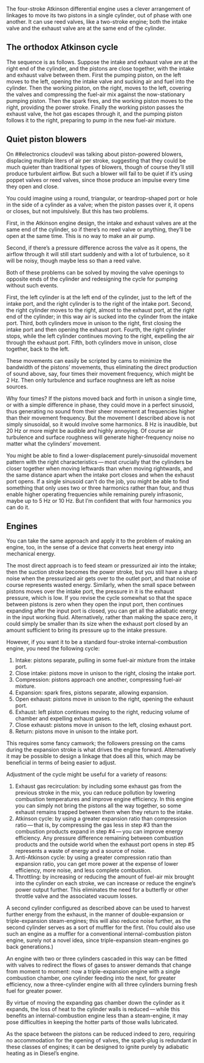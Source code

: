 The four-stroke Atkinson differential engine uses a clever arrangement
of linkages to move its two pistons in a single cylinder, out of phase
with one another.  It can use reed valves, like a two-stroke engine;
both the intake valve and the exhaust valve are at the same end of the
cylinder.

The orthodox Atkinson cycle
---------------------------

The sequence is as follows.  Suppose the intake and exhaust valve are
at the right end of the cylinder, and the pistons are close together,
with the intake and exhaust valve between them.  First the pumping
piston, on the left moves to the left, opening the intake valve and
sucking air and fuel into the cylinder.  Then the working piston, on
the right, moves to the left, covering the valves and compressing the
fuel-air mix against the now-stationary pumping piston.  Then the
spark fires, and the working piston moves to the right, providing the
power stroke.  Finally the working piston passes the exhaust valve,
the hot gas escapes through it, and the pumping piston follows it to
the right, preparing to pump in the new fuel-air mixture.

Quiet piston blowers
--------------------

On ##electronics cloudevil was talking about piston-powered blowers,
displacing multiple liters of air per stroke, suggesting that they
could be much quieter than traditional types of blowers, though of
course they’ll still produce turbulent airflow.  But such a blower
will fail to be quiet if it’s using poppet valves or reed valves,
since those produce an impulse every time they open and close.

You could imagine using a round, triangular, or teardrop-shaped port
or hole in the side of a cylinder as a valve; when the piston passes
over it, it opens or closes, but not impulsively.  But this has two
problems.

First, in the Atkinson engine design, the intake and exhaust valves
are at the same end of the cylinder, so if there’s no reed valve or
anything, they’ll be open at the same time.  This is no way to make an
air pump.

Second, if there’s a pressure difference across the valve as it opens,
the airflow through it will still start suddenly and with a lot of
turbulence, so it will be noisy, though maybe less so than a reed
valve.

Both of these problems can be solved by moving the valve openings to
opposite ends of the cylinder and redesigning the cycle for pumping
without such events.

First, the left cylinder is at the left end of the cylinder, just to
the left of the intake port, and the right cylinder is to the right of
the intake port.  Second, the right cylinder moves to the right,
almost to the exhaust port, at the right end of the cylinder; in this
way air is sucked into the cylinder from the intake port.  Third, both
cylinders move in unison to the right, first closing the intake port
and then opening the exhaust port.  Fourth, the right cylinder stops,
while the left cylinder continues moving to the right, expelling the
air through the exhaust port.  Fifth, both cylinders move in unison,
close together, back to the left.

These movements can easily be scripted by cams to minimize the
bandwidth of the pistons’ movements, thus eliminating the direct
production of sound above, say, four times their movement frequency,
which might be 2 Hz.  Then only turbulence and surface roughness are
left as noise sources.

Why four times?  If the pistons moved back and forth in unison a
single time, or with a simple difference in phase, they could move in
a perfect sinusoid, thus generating no sound from their sheer movement
at frequencies higher than their movement frequency.  But the movement
I described above is not simply sinusoidal, so it would involve some
harmonics.  8 Hz is inaudible, but 20 Hz or more might be audible and
highly annoying.  Of course air turbulence and surface roughness will
generate higher-frequency noise no matter what the cylinders’
movement.

You might be able to find a lower-displacement purely-sinusoidal
movement pattern with the right characteristics — most crucially that
the cylinders be closer together when moving leftwards than when
moving rightwards, and the same distance apart when the intake port
closes and when the exhaust port opens.  If a single sinusoid can’t do
the job, you might be able to find something that only uses two or
three harmonics rather than four, and thus enable higher operating
frequencies while remaining purely infrasonic, maybe up to 5 Hz or 10
Hz.  But I’m confident that with four harmonics you can do it.

Engines
-------

You can take the same approach and apply it to the problem of making
an engine, too, in the sense of a device that converts heat energy
into mechanical energy.

The most direct approach is to feed steam or pressurized air into the
intake; then the suction stroke becomes the power stroke, but you
still have a sharp noise when the pressurized air gets over to the
outlet port, and that noise of course represents wasted energy.
Similarly, when the small space between pistons moves over the intake
port, the pressure in it is the exhaust pressure, which is low.  If
you revise the cycle somewhat so that the space between pistons is
zero when they open the input port, then continues expanding after the
input port is closed, you can get all the adiabatic energy in the
input working fluid.  Alternatively, rather than making the space
zero, it could simply be smaller than its size when the exhaust port
closed by an amount sufficient to bring its pressure up to the intake
pressure.

However, if you want it to be a standard four-stroke
internal-combustion engine, you need the following cycle:

1. Intake: pistons separate, pulling in some fuel-air mixture from the
   intake port.
2. Close intake: pistons move in unison to the right, closing the
   intake port.
3. Compression: pistons approach one another, compressing fuel-air
   mixture.
4. Expansion: spark fires, pistons separate, allowing expansion.
5. Open exhaust: pistons move in unison to the right, opening the
   exhaust port.
6. Exhaust: left piston continues moving to the right, reducing volume
   of chamber and expelling exhaust gases.
7. Close exhaust: pistons move in unison to the left, closing exhaust
   port.
8. Return: pistons move in unison to the intake port.

This requires some fancy camwork; the followers pressing on the cams
during the expansion stroke is what drives the engine forward.
Alternatively it may be possible to design a linkage that does all
this, which may be beneficial in terms of being easier to adjust.

Adjustment of the cycle might be useful for a variety of reasons:

1. Exhaust gas recirculation: by including some exhaust gas from the
   previous stroke in the mix, you can reduce pollution by lowering
   combustion temperatures and improve engine efficiency.  In this
   engine you can simply not bring the pistons all the way together,
   so some exhaust remains trapped between them when they return to
   the intake.
2. Atkinson cycle: by using a greater expansion ratio than compression
   ratio — that is, by compressing the gas less in step #3 than the
   combustion products expand in step #4 — you can improve energy
   efficiency.  Any pressure difference remaining between combustion
   products and the outside world when the exhaust port opens in step
   #5 represents a waste of energy and a source of noise.
3. Anti-Atkinson cycle: by using a greater compression ratio than
   expansion ratio, you can get more power at the expense of lower
   efficiency, more noise, and less complete combustion.
4. Throttling: by increasing or reducing the amount of fuel-air mix
   brought into the cylinder on each stroke, we can increase or reduce
   the engine’s power output further.  This eliminates the need for a
   butterfly or other throttle valve and the associated vacuum losses.

A second cylinder configured as described above can be used to harvest
further energy from the exhaust, in the manner of double-expansion or
triple-expansion steam-engines; this will also reduce noise further,
as the second cylinder serves as a sort of muffler for the first.
(You could also use such an engine as a muffler for a conventional
internal-combustion piston engine, surely not a novel idea, since
triple-expansion steam-engines go back generations.)

An engine with two or three cylinders cascaded in this way can be
fitted with valves to redirect the flows of gases to answer demands
that change from moment to moment: now a triple-expansion engine with
a single combustion chamber, one cylinder feeding into the next, for
greater efficiency, now a three-cylinder engine with all three
cylinders burning fresh fuel for greater power.

By virtue of moving the expanding gas chamber down the cylinder as it
expands, the loss of heat to the cylinder walls is reduced — while
this benefits an internal-combustion engine less than a steam-engine,
it may pose difficulties in keeping the hotter parts of those walls
lubricated.

As the space between the pistons can be reduced indeed to zero,
requiring no accommodation for the opening of valves, the spark-plug
is redundant in these classes of engines; it can be designed to ignite
purely by adiabatic heating as in Diesel’s engine.
